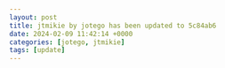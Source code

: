 ```yaml
---
layout: post
title: jtmikie by jotego has been updated to 5c84ab6
date: 2024-02-09 11:42:14 +0000
categories: [jotego, jtmikie]
tags: [update]
---
```


